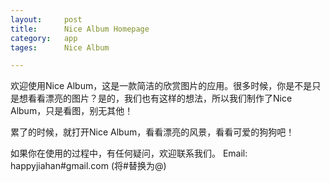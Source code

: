 ```yaml
---
layout: 	post
title:		Nice Album Homepage
category:	app
tages:		Nice Album	

---
```


欢迎使用Nice Album，这是一款简洁的欣赏图片的应用。很多时候，你是不是只是想看看漂亮的图片？是的，我们也有这样的想法，所以我们制作了Nice Album，只是看图，别无其他！

累了的时候，就打开Nice Album，看看漂亮的风景，看看可爱的狗狗吧！









如果你在使用的过程中，有任何疑问，欢迎联系我们。
Email:	happyjiahan#gmail.com (将#替换为@)


